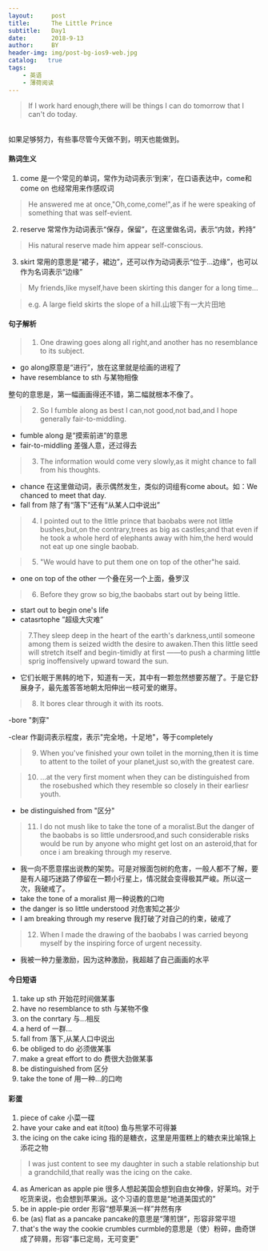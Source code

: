 ```yaml
---
layout:     post
title:      The Little Prince
subtitle:   Day1
date:       2018-9-13
author:     BY
header-img: img/post-bg-ios9-web.jpg
catalog:   true
tags:
    - 英语
    - 薄荷阅读
---
```


> If I work hard enough,there will be things I can do tomorrow that I can't do today.
<br/>
如果足够努力，有些事尽管今天做不到，明天也能做到。

#### 熟词生义

1. come 是一个常见的单词，常作为动词表示‘到来’，在口语表达中，come和come on 也经常用来作感叹词

> He answered me at once,"Oh,come,come!",as if he were speaking of something that was self-evient.

2. reserve 常常作为动词表示“保存，保留”，在这里做名词，表示“内敛，矜持”

> His natural reserve made him appear self-conscious.

3. skirt 常用的意思是“裙子，裙边”，还可以作为动词表示“位于...边缘”，也可以作为名词表示“边缘”

> My friends,like myself,have been skirting this danger for a long time...

> e.g. A large field skirts the slope of a hill.山坡下有一大片田地

#### 句子解析

>1. One drawing goes along all right,and another has no resemblance to its subject.

- go along原意是“进行”，放在这里就是绘画的进程了
- have resemblance to sth 与某物相像

整句的意思是，第一幅画画得还不错，第二幅就根本不像了。


> 2. So I fumble along as best I can,not good,not bad,and I hope generally fair-to-middling.

- fumble along 是“摸索前进”的意思
- fair-to-middling 差强人意，还过得去

    
>  3. The information would come very slowly,as it might chance to fall from his thoughts.

- chance 在这里做动词，表示偶然发生，类似的词组有come about。如：We chanced to meet that day.
- fall from 除了有“落下”还有“从某人口中说出”

> 4. I pointed out to the little prince that baobabs were not little bushes,but,on the contrary,trees as big as castles;and that even if he took a whole herd of elephants away with him,the herd would not eat up one single baobab.

> 5. "We would have to put them one on top of the other"he said.

- one on top of the other 一个叠在另一个上面，叠罗汉

> 6. Before they grow so big,the baobabs start out by being little.

- start out to begin one's life
- catasrtophe ”超级大灾难”

> 7.They sleep deep in the heart of the earth's darkness,until someone among them is seized width the desire to awaken.Then this little seed will stretch itself and begin-timidly at first ——to push a charming little sprig inoffensively upward toward the sun.

- 它们长眠于黑韩的地下，知道有一天，其中有一颗忽然想要苏醒了。于是它舒展身子，最先羞答答地朝太阳伸出一枝可爱的嫩芽。


> 8. It bores clear through it with its roots.

-bore  "刺穿"

-clear 作副词表示程度，表示"完全地，十足地"，等于completely

> 9. When you've finished your own toilet in the morning,then it is time to attent to the toilet of your planet,just so,with the greatest care.

> 10. ...at the very first moment when they can be distinguished from the rosebushed which they resemble so closely in their earliesr youth.

- be distinguished from "区分"

> 11. I do not mush like to take the tone of a moralist.But the danger of the baobabs is so little undersrood,and such considerable risks would be run by anyone who might get lost on an asteroid,that for once i am breaking through my reserve.

- 我一向不愿意摆出说教的架势。可是对猴面包树的危害，一般人都不了解，要是有人碰巧迷路了停留在一颗小行星上，情况就会变得极其严峻。所以这一次，我破戒了。
- take the tone of a moralist 用一种说教的口吻
- the danger is so little understood 对危害知之甚少
- I am breaking through my reserve 我打破了对自己的约束，破戒了

> 12. When I made the drawing of the baobabs I was carried beyong myself by the inspiring force of urgent necessity.

- 我被一种力量激励，因为这种激励，我超越了自己画画的水平


#### 今日短语

1. take up sth 开始花时间做某事
2. have no resemblance to sth 与某物不像
3. on the conrtary 与...相反
4. a herd of 一群...
5. fall from 落下,从某人口中说出
6. be obliged to do 必须做某事
7. make a great effort to do 费很大劲做某事
8. be distinguished from 区分
9. take the tone of 用一种...的口吻


#### 彩蛋

1. piece of cake 小菜一碟
2. have your cake and eat it(too) 鱼与熊掌不可得兼
3. the icing on the cake    icing 指的是糖衣，这里是用蛋糕上的糖衣来比喻锦上添花之物

> I was just content to see my daughter in such a stable relationship but a grandchild,that really was the icing on the cake.


4. as American as apple pie  很多人想起美国会想到自由女神像，好莱坞。对于吃货来说，也会想到苹果派。这个习语的意思是“地道美国式的”
5. be in apple-pie order  形容“想苹果派一样”井然有序
6. be (as) flat as a pancake   pancake的意思是“薄煎饼”，形容非常平坦
7. that's the way the cookie crumbles curmble的意思是（使）粉碎，曲奇饼成了碎屑，形容“事已定局，无可变更”

